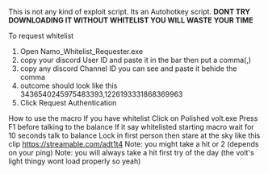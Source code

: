 This is not any kind of exploit script. Its an Autohotkey script. **DONT TRY DOWNLOADING IT WITHOUT WHITELIST YOU WILL WASTE YOUR TIME**


To request whitelist
1. Open Namo_Whitelist_Requester.exe
2. copy your discord User ID and paste it in the bar then put a comma(,)
3. copy any discord Channel ID you can see and paste it behide the comma
4. outcome should look like this 3436540245975483393,1226193331868369963
5. Click Request Authentication



How to use the macro
If you have whitelist
Click on Polished volt.exe
Press F1 before talking to the balance
If it say whitelisted starting macro
wait for 10 seconds
talk to balance
Lock in first person then stare at the sky like this clip
https://streamable.com/adt1t4
Note: you might take a hit or 2 (depends on your ping)
Note: you will always take a hit first try of the day (the volt's light thingy wont load properly so yeah)
